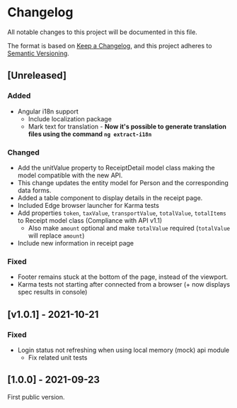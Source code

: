 # Changelog
All notable changes to this project will be documented in this file.

The format is based on [Keep a Changelog](https://keepachangelog.com/en/1.0.0/),
and this project adheres to [Semantic Versioning](https://semver.org/spec/v2.0.0.html).

## [Unreleased]

### Added
- Angular i18n support
  - Include localization package
  - Mark text for translation - __Now it's possible to generate translation files using the command `ng extract-i18n`__

### Changed
- Add the unitValue property to ReceiptDetail model class making the model compatible with the new API.
- This change updates the entity model for Person and the corresponding data forms.
- Added a table component to display details in the receipt page.
- Included Edge browser launcher for Karma tests
- Add properties `token`, `taxValue`, `transportValue`, `totalValue`, `totalItems` to Receipt model class (Compliance with API v1.1)
  - Also make `amount` optional and make `totalValue` required (`totalValue` will replace `amount`)
- Include new information in receipt page

### Fixed
- Footer remains stuck at the bottom of the page, instead of the viewport.
- Karma tests not starting after connected from a browser (+ now displays spec results in console)

## [v1.0.1] - 2021-10-21

### Fixed
- Login status not refreshing when using local memory (mock) api module
  - Fix related unit tests

## [1.0.0] - 2021-09-23

First public version.
